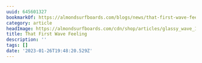 ```yaml
---
uuid: 645601327
bookmarkOf: https://almondsurfboards.com/blogs/news/that-first-wave-feeling?_kx=WJeE3QQCOcj1C5-kKTUTnVQwLixGXGjdFW4dPGeJnNo%3D.Hb5zTY
category: article
headImage: https://almondsurfboards.com/cdn/shop/articles/glassy_wave_1200x.jpg?v=1644437112
title: That First Wave Feeling
description: ''
tags: []
date: '2023-01-26T19:48:20.529Z'
---
```



